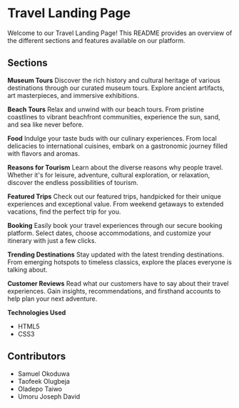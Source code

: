 #	Travel Landing Page
Welcome to our Travel Landing Page! This README provides an overview of the different sections and features available on our platform.

##	Sections
**Museum Tours**
Discover the rich history and cultural heritage of various destinations through our curated museum tours. Explore ancient artifacts, art masterpieces, and immersive exhibitions.

**Beach Tours**
Relax and unwind with our beach tours. From pristine coastlines to vibrant beachfront communities, experience the sun, sand, and sea like never before.

**Food**
Indulge your taste buds with our culinary experiences. From local delicacies to international cuisines, embark on a gastronomic journey filled with flavors and aromas.

**Reasons for Tourism**
Learn about the diverse reasons why people travel. Whether it's for leisure, adventure, cultural exploration, or relaxation, discover the endless possibilities of tourism.

**Featured Trips**
Check out our featured trips, handpicked for their unique experiences and exceptional value. From weekend getaways to extended vacations, find the perfect trip for you.

**Booking**
Easily book your travel experiences through our secure booking platform. Select dates, choose accommodations, and customize your itinerary with just a few clicks.

**Trending Destinations**
Stay updated with the latest trending destinations. From emerging hotspots to timeless classics, explore the places everyone is talking about.

**Customer Reviews**
Read what our customers have to say about their travel experiences. Gain insights, recommendations, and firsthand accounts to help plan your next adventure.

**Technologies Used**
-	HTML5
-	CSS3


##	Contributors
- Samuel Okoduwa
- Taofeek Olugbeja
- Oladepo Taiwo
- Umoru Joseph David